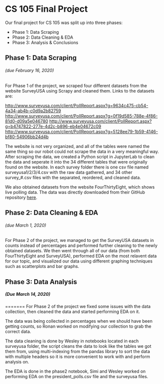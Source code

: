 # CS 105 Final Project  

Our final project for CS 105 was split up into three phases:

- Phase 1: Data Scraping
- Phase 2: Data Cleaning & EDA
- Phase 3: Analysis & Conclusions

## Phase 1: Data Scraping
###### (due February 16, 2020)

For Phase 1 of the project, we scraped four different datasets from the website SurveyUSA using Scrapy and cleaned them. Links to the datasets are:

http://www.surveyusa.com/client/PollReport.aspx?g=9634c475-cb54-4a34-ab4b-c0d9a2b82759
http://www.surveyusa.com/client/PollReport.aspx?g=0f19d585-788e-4f86-81d0-d09a5e046780
http://www.surveyusa.com/client/PollReport.aspx?g=b4747822-277e-4d2c-b896-eb4e04672c09
http://www.surveyusa.com/client/PollReport.aspx?g=5128ee79-1b59-4146-bf80-54906bb24d4b

The website is not very organized, and all of the tables were named the same thing so our robot could not scrape the data in a very meaningful way. After scraping the data, we created a Python script in JupyterLab to clean the data and seperate it into the 34 different tables that were originally found on the website. In each survey folder there is one csv file named surveyusa1/2/3/4.csv with the raw data gathered, and 34 other survey_#.csv files with the separated, reordered, and cleaned data.

We also obtained datasets from the website FourThirtyEight, which shows live polling data. The data was directly downloaded from their GitHub repository [here](https://github.com/fivethirtyeight/data/tree/master/polls).

## Phase 2: Data Cleaning & EDA
###### (due March 1, 2020)

For Phase 2 of the project, we managed to get the SurveyUSA datasets in counts instead of percentages and performed further cleaning to the newly obtained datasets. We then went through all of our data (from both FourThirtyEight and SurveyUSA), performed EDA on the most relavent data for our topic, and visualized our data using different graphing techniques such as scatterplots and bar graphs.

## Phase 3: Data Analysis
##### (Due March 14, 2020)
=======
For Phase 2 of the project we fixed some issues with the data collection, then cleaned the data and started performing EDA on it.

The data was being collected in percentages when we should have been getting counts, so Ronan worked on modifying our collection to grab the correct data.

The data cleaning is done by Wesley in notebooks located in each surveyusa folder, the script cleans the data to look like the tables we got them from, using multi-indexing from the pandas library to sort the data with multiple headers so it is more convenient to work with and perform analysis on.

The EDA is done in the phase2 notebook, Simi and Wesley worked on performing EDA on the president_polls.csv file and the surveyusa files.
